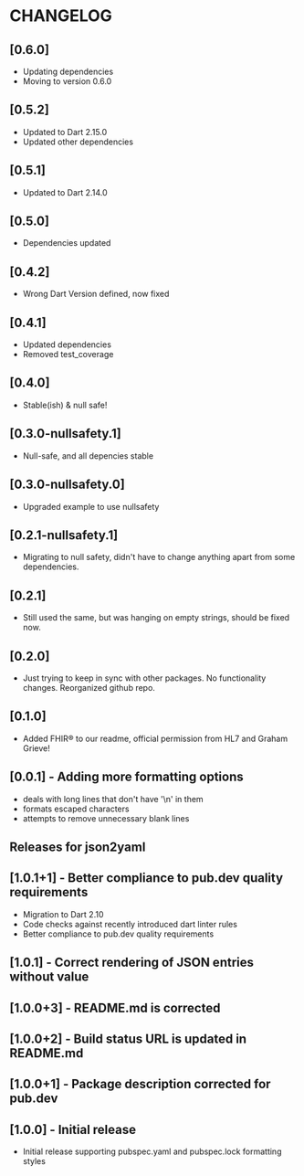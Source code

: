 # CHANGELOG

## [0.6.0]

* Updating dependencies
* Moving to version 0.6.0

## [0.5.2]

* Updated to Dart 2.15.0
* Updated other dependencies

## [0.5.1]

* Updated to Dart 2.14.0

## [0.5.0]

* Dependencies updated

## [0.4.2]

* Wrong Dart Version defined, now fixed

## [0.4.1]

* Updated dependencies
* Removed test_coverage

## [0.4.0]

* Stable(ish) & null safe!

## [0.3.0-nullsafety.1]

* Null-safe, and all depencies stable

## [0.3.0-nullsafety.0]

* Upgraded example to use nullsafety

## [0.2.1-nullsafety.1]

* Migrating to null safety, didn't have to change anything apart from some dependencies.

## [0.2.1]

* Still used the same, but was hanging on empty strings, should be fixed now.

## [0.2.0]

* Just trying to keep in sync with other packages. No functionality changes. Reorganized github repo.

## [0.1.0]

* Added FHIR® to our readme, official permission from HL7 and Graham Grieve!

## [0.0.1] - Adding more formatting options

* deals with long lines that don't have '\n' in them
* formats escaped characters
* attempts to remove unnecessary blank lines

## Releases for json2yaml

## [1.0.1+1] - Better compliance to pub.dev quality requirements

* Migration to Dart 2.10
* Code checks against recently introduced dart linter rules
* Better compliance to pub.dev quality requirements

## [1.0.1] - Correct rendering of JSON entries without value

## [1.0.0+3] - README.md is corrected

## [1.0.0+2] - Build status URL is updated in README.md

## [1.0.0+1] - Package description corrected for pub.dev

## [1.0.0] - Initial release

* Initial release supporting pubspec.yaml and pubspec.lock formatting styles
